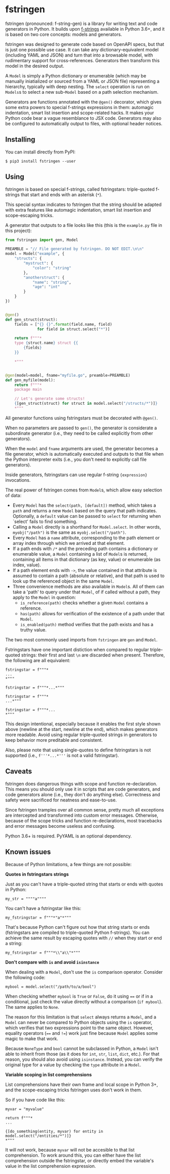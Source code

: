 # fstringen
fstringen (pronounced: f-string-gen) is a library for writing text and code
generators in Python. It builds upon [f-strings](
https://docs.python.org/3/reference/lexical_analysis.html#f-strings) available
in Python 3.6+, and it is based on two core concepts: models and generators.

fstringen was designed to generate code based on OpenAPI specs, but that is
just one possible use case. It can take any dictionary-equivalent model
(including YAML and JSON) and turn that into a browsable model, with
rudimentary support for cross-references. Generators then transform this model
in the desired output.

A `Model` is simply a Python dictionary or enumerable (which may be manually
iniatialized or sourced from a YAML or JSON file) representing a hierarchy,
typically with deep nesting. The `select` operation is run on `Models`s to
select a new sub-`Model` based on a path selection mechanism.

Generators are functions annotated with the `@gen()` decorator, which gives
some extra powers to special f-strings expressions in them: automagic
indentation, smart list insertion and scope-related hacks. It makes your Python
code bear a vague resemblance to JSX code. Generators may also be configured to
automatically output to files, with optional header notices.

## Installing
You can install directly from PyPI:

    $ pip3 install fstringen --user

## Using
fstringen is based on special f-strings, called fstringstars: triple-quoted
f-strings that start and ends with an asterisk (`*`).

This special syntax indicates to fstringen that the string should be adapted
with extra features like automagic indentation, smart list insertion and
scope-escaping tricks.

A generator that outputs to a file looks like this (this is the `example.py`
file in this project):

```py
from fstringen import gen, Model

PREAMBLE = "// File generated by fstringen. DO NOT EDIT.\n\n"
model = Model("example", {
    "structs": {
        "mystruct": {
            "color": "string"
        },
        "anotherstruct": {
            "name": "string",
            "age": "int"
        }
    }
})


@gen()
def gen_struct(struct):
    fields = ["{} {}".format(field.name, field)
              for field in struct.select("*")]

    return f"""*
    type {struct.name} struct {{
        {fields}
    }}

    *"""


@gen(model=model, fname="myfile.go", preamble=PREAMBLE)
def gen_myfile(model):
    return f"""*
    package main

    // Let's generate some structs!
    {[gen_struct(struct) for struct in model.select("/structs/*")]}
    *"""
```

All generator functions using fstringstars must be decorated with `@gen()`.

When no parameters are passed to `gen()`, the generator is considerate a
subordinate generator (i.e., they need to be called explicitly from other
generators).

When the `model` and `fname` arguments are used, the generator becomes a file
generator, which is automatically executed and outputs to that file when the
Python interpreter exits (i.e., you don't need to explicitly call file
generators).

Inside generators, fstringstars can use regular f-string `{expression}`
invocations.

The real power of fstringen comes from `Model`s, which allow easy selection of
data:

- Every `Model` has the `select(path, [default])` method, which takes a `path`
  and returns a new `Model` based on the query that path indicates. Optionally,
  a `default` value can be passed to `select` for returning when `select' fails
  to find something.
- Calling a `Model` directly is a shorthand for `Model.select`. In other words,
  `myobj("/path")` is the same as `myobj.select("/path")`.
- Every `Model` has a `name` attribute, corresponding to the path element or
  array index through which we arrived at that element.
- If a path ends with `/*` and the preceding path contains a dictionary or
  enumerable value, a `Model` containing a list of `Model`s is returned,
  containing all items in that dictionary (as key, value) or enumerable (as
  index, value).
- If a path element ends with `->`, the value contained in that attribute is
  assumed to contain a path (absolute or relative), and that path is used to
  look up the referenced object in the same `Model`.
- Three convenience methods are also available in `Model`s. All of them can
  take a 'path' to query under that `Model`, of if called without a path, they
  apply to the `Model` in question:
  - `is_reference(path)` checks whether a given `Model` contains a reference.
  - `has(path)` allows for verification of the existence of a path under that
    `Model`.
  - `is_enabled(path)` method verifies that the path exists and has a truthy
    value.

The two most commonly used imports from `fstringen` are `gen` and `Model`.

Fstringstars have one important distiction when compared to regular
triple-quoted strings: their first and last `\n` are discarded when present.
Therefore, the following are all equivalent:

    fstringstar = f"""*
    ...
    *"""

    fstringstar = f"""*...*"""

    fstringstar = f"""*
    ...*"""

    fstringstar = f"""*...
    *"""

This design intentional, especially because it enables the first style shown
above (newline at the start, newline at the end), which makes generators more
readable. Avoid using regular triple-quoted strings in generators to keep
behavior more preditable and consistent.

Also, please note that using single-quotes to define fstringstars is not
supported (i.e., `f'''*...*'''` is not a valid fstringstar).

## Caveats
fstringen does dangerous things with scope and function re-declaration. This
means you should only use it in scripts that are code generators, and code
generators alone (i.e., they don't do anything else). Correctness and safety
were sacrificed for neatness and ease-to-use.

Since fstringen tramples over all common sense, pretty much all exceptions are
intercepted and transformed into custom error messages. Otherwise, because of
the scope tricks and function re-declarations, most tracebacks and error
messages become useless and confusing.

Python 3.6+ is required. PyYAML is an optional dependency.

## Known issues
Because of Python limitations, a few things are not possible:

**Quotes in fstringstars strings**

Just as you can't have a triple-quoted string that starts or ends with quotes
in Python:

    my_str = """"a""""

You can't have a fstringstar like this:

    my_fstringstar = f"""*"a"*"""

That's because Python can't figure out how that string starts or ends
(fstringstars are compiled to triple-quoted Python f-strings). You can achieve
the same result by escaping quotes with `//` when they start or end a string:

    my_fstringstar = f"""*\\"a\\"*"""

**Don't compare with `is` and avoid `isinstance`**

When dealing with a `Model`, don't use the `is` comparison operator. Consider
the following code:

    mybool = model.select("/path/to/a/bool")

When checking whether `mybool` is `True` or `False`, do it using `==` or if in
a conditional, just check the value directly without a comparison
(`if mybool`). The same applies to `None`.

The reason for this limitation is that `select` always returns a `Model`, and a
`Model` can never be compared to Python objects using the `is` operator, which
verifies that two expressions point to the same object.
However, equality operators (`==` and `!=`) work just fine because `Model`
applies some magic to make that work.

Because `NoneType` and `bool` cannot be subclassed in Python, a `Model` isn't
able to inherit from those (as it does for `int`, `str`, `list`, `dict`, etc.).
For that reason, you should also avoid using `isinstance`. Instead, you can
verify the original type for a value by checking the `type` attribute in a
`Model`.

**Variable scoping in list comprehensions**

List comprehensions have their own frame and local scope in Python 3+, and the
scope-escaping tricks fstringen uses don't work in them.

So if you have code like this:

    myvar = "myvalue"

    return f"""*
    ...

    {[do_something(entity, myvar) for entity in model.select("/entities/*")]}
    *"""

It will not work, because `myvar` will not be accesible to that list
comprehension. To work around this, you can either have the list comprehension
outside the fstringstar, or directly embed the variable's value in the list
comprehension expression.
